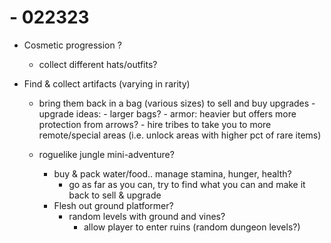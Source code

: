 # - 022323

- Cosmetic progression ?
    - collect different hats/outfits?


- Find & collect artifacts (varying in rarity)
    - bring them back in a bag (various sizes) to sell and buy upgrades
        -upgrade ideas:
            - larger bags?
            - armor: heavier but offers more protection from arrows?
            - hire tribes to take you to more remote/special areas (i.e. unlock areas with higher pct of rare items)

    - roguelike jungle mini-adventure?
        - buy & pack water/food.. manage stamina, hunger, health?
            - go as far as you can, try to find what you can and make it back to sell & upgrade
        - Flesh out ground platformer?
            - random levels with ground and vines?
                - allow player to enter ruins (random dungeon levels?)